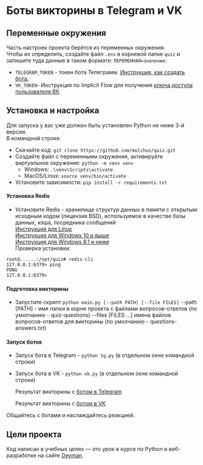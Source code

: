 # Боты викторины в Telegram и VK


## Переменные окружения
Часть настроек проекта берётся из переменных окружения.  
Чтобы их определить, создайте файл `.env` в корневой папке `quiz` и запишите туда данные в таком формате: `ПЕРЕМЕННАЯ=значение`:    
- `TELEGRAM_TOKEN` - токен бота Телеграмм. [Инструкция, как создать бота.](https://core.telegram.org/bots/features#botfather)  
- `VK_TOKEN`- Инструкция по Implicit Flow для получения [ключа доступа пользователя ВК](https://vk.com/dev/implicit_flow_user)  


## Установка и настройка
Для запуска у вас уже должен быть установлен Python не ниже 3-й версии.  
В командной строке:  
- Скачайте код: `git clone https://github.com/mulchus/quiz.git`
- Создайте файл с переменными окружения, активируйте виртуальное окружение: 
    `python -m venv venv`  
    - Windows: `.\venv\Scripts\activate`  
    - MacOS/Linux: `source venv/bin/activate`  
- Установите зависимости: `pip install -r requirements.txt`  


#### Установка Redis
- Установите Redis - хранилище структур данных в памяти с открытым исходным кодом (лицензия BSD), 
используемое в качестве базы данных, кэша, посредника сообщений  
[Инструкция для Linux](https://redis.io/docs/getting-started/installation/install-redis-on-linux/)  
[Инструкция для Windows 10 и выше](https://redis.io/docs/getting-started/installation/install-redis-on-windows/)  
[Инструкция для Windows 8.1 и ниже](https://dzone.com/articles/running-redis-on-windows-81-and-prior)  
Проверка установки:
```commandline
root@......:/opt/quiz# redis-cli
127.0.0.1:6379> ping
PONG
127.0.0.1:6379>
```

#### Подготовка викторины  

- Запустите скрипт `python main.py [--path PATH] [--file FILES]`
  --path [PATH] - имя папки в корне проекта с файлами вопросов-ответов (по умолчанию - quiz-questions)
  --files [FILES ...]  имена файлов вопросов-ответов для викторины (по умолчанию - questions-answers.txt)  
    

#### Запуск ботов  

- Запуск бота в Telegram - `python tg.py` (в отдельном окне командной строки)
- Запуск бота в VK - `python vk.py` (в отдельном окне командной строки)  

  Результат викторины с [ботом в Telegram](https://t.me/mulchusbot)  

  
  Результат викторины с [ботом в VK](https://vk.com/club219033181)  

  
Общайтесь с ботами и наслаждайтесь реакцией. 


## Цели проекта

Код написан в учебных целях — это урок в курсе по Python и веб-разработке на сайте [Devman](https://dvmn.org).
